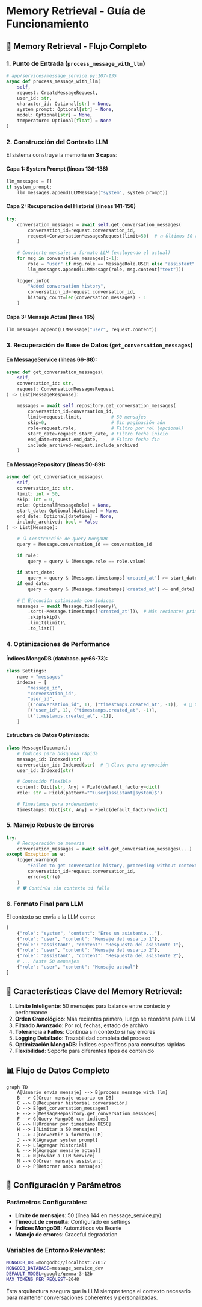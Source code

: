 # Memory Retrieval - Guía de Funcionamiento

## 🧠 Memory Retrieval - Flujo Completo

### 1. **Punto de Entrada** (`process_message_with_llm`)
```python
# app/services/message_service.py:107-135
async def process_message_with_llm(
    self,
    request: CreateMessageRequest,
    user_id: str,
    character_id: Optional[str] = None,
    system_prompt: Optional[str] = None,
    model: Optional[str] = None,
    temperature: Optional[float] = None
)
```

### 2. **Construcción del Contexto LLM**
El sistema construye la memoria en **3 capas**:

#### **Capa 1: System Prompt** (líneas 136-138)
```python
llm_messages = []
if system_prompt:
    llm_messages.append(LLMMessage("system", system_prompt))
```

#### **Capa 2: Recuperación del Historial** (líneas 141-156)
```python
try:
    conversation_messages = await self.get_conversation_messages(
        conversation_id=request.conversation_id,
        request=ConversationMessagesRequest(limit=50)  # 🔥 Últimos 50 mensajes
    )
    
    # Convierte mensajes a formato LLM (excluyendo el actual)
    for msg in conversation_messages[:-1]:
        role = "user" if msg.role == MessageRole.USER else "assistant"
        llm_messages.append(LLMMessage(role, msg.content["text"]))
        
    logger.info(
        "Added conversation history",
        conversation_id=request.conversation_id,
        history_count=len(conversation_messages) - 1
    )
```

#### **Capa 3: Mensaje Actual** (línea 165)
```python
llm_messages.append(LLMMessage("user", request.content))
```

### 3. **Recuperación de Base de Datos** (`get_conversation_messages`)

#### **En MessageService** (líneas 66-88):
```python
async def get_conversation_messages(
    self,
    conversation_id: str,
    request: ConversationMessagesRequest
) -> List[MessageResponse]:
    
    messages = await self.repository.get_conversation_messages(
        conversation_id=conversation_id,
        limit=request.limit,           # 50 mensajes
        skip=0,                        # Sin paginación aún
        role=request.role,             # Filtro por rol (opcional)
        start_date=request.start_date, # Filtro fecha inicio
        end_date=request.end_date,     # Filtro fecha fin
        include_archived=request.include_archived
    )
```

#### **En MessageRepository** (líneas 50-89):
```python
async def get_conversation_messages(
    self,
    conversation_id: str,
    limit: int = 50,
    skip: int = 0,
    role: Optional[MessageRole] = None,
    start_date: Optional[datetime] = None,
    end_date: Optional[datetime] = None,
    include_archived: bool = False
) -> List[Message]:
    
    # 🔍 Construcción de query MongoDB
    query = Message.conversation_id == conversation_id
    
    if role:
        query = query & (Message.role == role.value)
    
    if start_date:
        query = query & (Message.timestamps['created_at'] >= start_date)
    if end_date:
        query = query & (Message.timestamps['created_at'] <= end_date)
    
    # 🚀 Ejecución optimizada con índices
    messages = await Message.find(query)\
        .sort(-Message.timestamps['created_at'])\  # Más recientes primero
        .skip(skip)\
        .limit(limit)\
        .to_list()
```

### 4. **Optimizaciones de Performance**

#### **Índices MongoDB** (database.py:66-73):
```python
class Settings:
    name = "messages"
    indexes = [
        "message_id",
        "conversation_id",
        "user_id",
        [("conversation_id", 1), ("timestamps.created_at", -1)],  # 🎯 Clave para memory retrieval
        [("user_id", 1), ("timestamps.created_at", -1)],
        [("timestamps.created_at", -1)],
    ]
```

#### **Estructura de Datos Optimizada**:
```python
class Message(Document):
    # Índices para búsqueda rápida
    message_id: Indexed(str)
    conversation_id: Indexed(str)  # 🔑 Clave para agrupación
    user_id: Indexed(str)
    
    # Contenido flexible
    content: Dict[str, Any] = Field(default_factory=dict)
    role: str = Field(pattern="^(user|assistant|system)$")
    
    # Timestamps para ordenamiento
    timestamps: Dict[str, Any] = Field(default_factory=dict)
```

### 5. **Manejo Robusto de Errores**

```python
try:
    # Recuperación de memoria
    conversation_messages = await self.get_conversation_messages(...)
except Exception as e:
    logger.warning(
        "Failed to get conversation history, proceeding without context",
        conversation_id=request.conversation_id,
        error=str(e)
    )
    # 🛡️ Continúa sin contexto si falla
```

### 6. **Formato Final para LLM**

El contexto se envía a la LLM como:
```python
[
    {"role": "system", "content": "Eres un asistente..."},
    {"role": "user", "content": "Mensaje del usuario 1"},
    {"role": "assistant", "content": "Respuesta del asistente 1"},
    {"role": "user", "content": "Mensaje del usuario 2"},
    {"role": "assistant", "content": "Respuesta del asistente 2"},
    # ... hasta 50 mensajes
    {"role": "user", "content": "Mensaje actual"}
]
```

## 🎯 Características Clave del Memory Retrieval:

1. **Límite Inteligente**: 50 mensajes para balance entre contexto y performance
2. **Orden Cronológico**: Más recientes primero, luego se reordena para LLM
3. **Filtrado Avanzado**: Por rol, fechas, estado de archivo
4. **Tolerancia a Fallos**: Continúa sin contexto si hay errores
5. **Logging Detallado**: Trazabilidad completa del proceso
6. **Optimización MongoDB**: Índices específicos para consultas rápidas
7. **Flexibilidad**: Soporte para diferentes tipos de contenido

## 📊 Flujo de Datos Completo

```mermaid
graph TD
    A[Usuario envía mensaje] --> B[process_message_with_llm]
    B --> C[Crear mensaje usuario en DB]
    C --> D[Recuperar historial conversación]
    D --> E[get_conversation_messages]
    E --> F[MessageRepository.get_conversation_messages]
    F --> G[Query MongoDB con índices]
    G --> H[Ordenar por timestamp DESC]
    H --> I[Limitar a 50 mensajes]
    I --> J[Convertir a formato LLM]
    J --> K[Agregar system prompt]
    K --> L[Agregar historial]
    L --> M[Agregar mensaje actual]
    M --> N[Enviar a LLM Service]
    N --> O[Crear mensaje assistant]
    O --> P[Retornar ambos mensajes]
```

## 🔧 Configuración y Parámetros

### Parámetros Configurables:
- **Límite de mensajes**: 50 (línea 144 en message_service.py)
- **Timeout de consulta**: Configurado en settings
- **Índices MongoDB**: Automáticos via Beanie
- **Manejo de errores**: Graceful degradation

### Variables de Entorno Relevantes:
```bash
MONGODB_URL=mongodb://localhost:27017
MONGODB_DATABASE=message_service_dev
DEFAULT_MODEL=google/gemma-3-12b
MAX_TOKENS_PER_REQUEST=2048
```

Esta arquitectura asegura que la LLM siempre tenga el contexto necesario para mantener conversaciones coherentes y personalizadas.